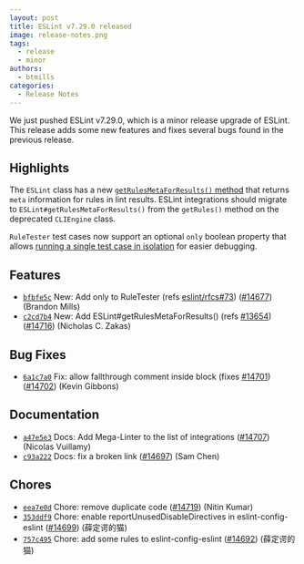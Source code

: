 ```yaml
---
layout: post
title: ESLint v7.29.0 released
image: release-notes.png
tags:
  - release
  - minor
authors:
  - btmills
categories:
  - Release Notes
---
```


We just pushed ESLint v7.29.0, which is a minor release upgrade of ESLint. This release adds some new features and fixes several bugs found in the previous release.

## Highlights

The `ESLint` class has a new [`getRulesMetaForResults()` method](https://eslint.org/docs/developer-guide/nodejs-api#-eslintgetrulesmetaforresultsresults) that returns `meta` information for rules in lint results. ESLint integrations should migrate to `ESLint#getRulesMetaForResults()` from the `getRules()` method on the deprecated `CLIEngine` class.

`RuleTester` test cases now support an optional `only` boolean property that allows [running a single test case in isolation](https://eslint.org/docs/developer-guide/unit-tests#running-individual-tests) for easier debugging.

## Features


* [`bfbfe5c`](https://github.com/eslint/eslint/commit/bfbfe5c1fd4c39a06d5e159dbe48479ca4305fc0) New: Add only to RuleTester (refs [eslint/rfcs#73](https://github.com/eslint/rfcs/issues/73)) ([#14677](https://github.com/eslint/eslint/issues/14677)) (Brandon Mills)
* [`c2cd7b4`](https://github.com/eslint/eslint/commit/c2cd7b4a18057ca6067bdfc16de771dc5d90c0ea) New: Add ESLint#getRulesMetaForResults() (refs [#13654](https://github.com/eslint/eslint/issues/13654)) ([#14716](https://github.com/eslint/eslint/issues/14716)) (Nicholas C. Zakas)






## Bug Fixes


* [`6a1c7a0`](https://github.com/eslint/eslint/commit/6a1c7a0dac050ea5876972c50563a7eb867b38d3) Fix: allow fallthrough comment inside block (fixes [#14701](https://github.com/eslint/eslint/issues/14701)) ([#14702](https://github.com/eslint/eslint/issues/14702)) (Kevin Gibbons)




## Documentation


* [`a47e5e3`](https://github.com/eslint/eslint/commit/a47e5e30b0da364593b6881f6826c595da8696f5) Docs: Add Mega-Linter to the list of integrations ([#14707](https://github.com/eslint/eslint/issues/14707)) (Nicolas Vuillamy)
* [`c93a222`](https://github.com/eslint/eslint/commit/c93a222563177a9b5bc7a59aa106bc0a6d31e063) Docs: fix a broken link ([#14697](https://github.com/eslint/eslint/issues/14697)) (Sam Chen)








## Chores


* [`eea7e0d`](https://github.com/eslint/eslint/commit/eea7e0d09d6ef43d6663cbe424e7974764a5f7fe) Chore: remove duplicate code ([#14719](https://github.com/eslint/eslint/issues/14719)) (Nitin Kumar)
* [`353ddf9`](https://github.com/eslint/eslint/commit/353ddf965078030794419b089994373e27ffc86e) Chore: enable reportUnusedDisableDirectives in eslint-config-eslint ([#14699](https://github.com/eslint/eslint/issues/14699)) (薛定谔的猫)
* [`757c495`](https://github.com/eslint/eslint/commit/757c49584a5852c468c1b4a0b74ad3aa39d954e5) Chore: add some rules to eslint-config-eslint ([#14692](https://github.com/eslint/eslint/issues/14692)) (薛定谔的猫)
